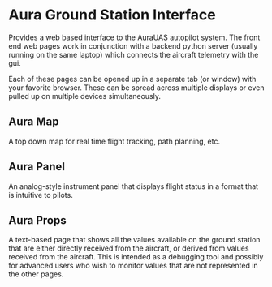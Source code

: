 # Aura Ground Station Interface

Provides a web based interface to the AuraUAS autopilot system.  The
front end web pages work in conjunction with a backend python server
(usually running on the same laptop) which connects the aircraft
telemetry with the gui.

Each of these pages can be opened up in a separate tab (or window)
with your favorite browser.  These can be spread across multiple
displays or even pulled up on multiple devices simultaneously.


## Aura Map

A top down map for real time flight tracking, path planning, etc.


## Aura Panel

An analog-style instrument panel that displays flight status in a
format that is intuitive to pilots.


## Aura Props

A text-based page that shows all the values available on the ground
station that are either directly received from the aircraft, or
derived from values received from the aircraft.  This is intended as a
debugging tool and possibly for advanced users who wish to monitor
values that are not represented in the other pages.

